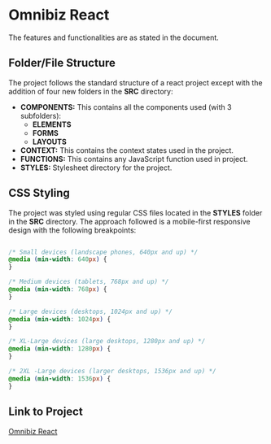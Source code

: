 # Omnibiz React

The features and functionalities are as stated in the document.

## Folder/File Structure

The project follows the standard structure of a react project except with the addition of four new folders in the __SRC__ directory:
* __COMPONENTS:__ This contains all the components used (with 3 subfolders): 
  * __ELEMENTS__
  * __FORMS__
  * __LAYOUTS__
* __CONTEXT:__ This contains the context states used in the project.
* __FUNCTIONS:__ This contains any JavaScript function used in project.
* __STYLES:__ Stylesheet directory for the project.

## CSS Styling
The project was styled using regular CSS files located in the __STYLES__ folder in the __SRC__ directory.
The approach followed is a mobile-first responsive design with the following breakpoints:

```css

/* Small devices (landscape phones, 640px and up) */
@media (min-width: 640px) {
}

/* Medium devices (tablets, 768px and up) */
@media (min-width: 768px) {
}

/* Large devices (desktops, 1024px and up) */
@media (min-width: 1024px) {
}

/* XL-Large devices (large desktops, 1280px and up) */
@media (min-width: 1280px) {
}

/* 2XL -Large devices (larger desktops, 1536px and up) */
@media (min-width: 1536px) {
}

```

## Link to Project
[Omnibiz React](https://omnibiz-react.vercel.app/)